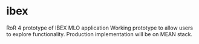 # ibex
RoR 4 prototype of IBEX MLO application
Working prototype to allow users to explore functionality.  Production implementation will be on MEAN stack. 

